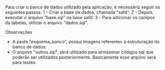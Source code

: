Para criar o banco de dados utilizado pela aplicação, é necessário seguir os seguintes passos:
1 - Criar a base de dados, chamada "safd".
2 - Depois, executar o arquivo "base.sql" na base safd.
3 - Para adicionar os campos da tabelas, utilizar o arquivo "dados.sql".

Observações
- A pasta "esquema_banco", possui imagens referentes à estruturação do banco de dados. 
- O arquivo "outros.sql", será utilizado para armazenar códigos sql que poderão ser utilizados posteriormente. Basicamente esse arquivo será para testes.
